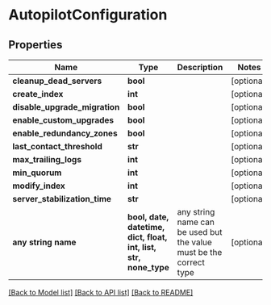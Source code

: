 # AutopilotConfiguration


## Properties
Name | Type | Description | Notes
------------ | ------------- | ------------- | -------------
**cleanup_dead_servers** | **bool** |  | [optional] 
**create_index** | **int** |  | [optional] 
**disable_upgrade_migration** | **bool** |  | [optional] 
**enable_custom_upgrades** | **bool** |  | [optional] 
**enable_redundancy_zones** | **bool** |  | [optional] 
**last_contact_threshold** | **str** |  | [optional] 
**max_trailing_logs** | **int** |  | [optional] 
**min_quorum** | **int** |  | [optional] 
**modify_index** | **int** |  | [optional] 
**server_stabilization_time** | **str** |  | [optional] 
**any string name** | **bool, date, datetime, dict, float, int, list, str, none_type** | any string name can be used but the value must be the correct type | [optional]

[[Back to Model list]](../README.md#documentation-for-models) [[Back to API list]](../README.md#documentation-for-api-endpoints) [[Back to README]](../README.md)


